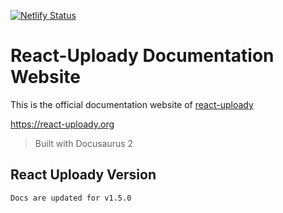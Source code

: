 [![Netlify Status](https://api.netlify.com/api/v1/badges/22e2f0d8-93e2-4889-b9fc-17c9302675c9/deploy-status)](https://app.netlify.com/sites/react-uploady/deploys)

# React-Uploady Documentation Website

This is the official documentation website of [react-uploady](https://github.com/rpldy/react-uploady)

https://react-uploady.org

> Built with Docusaurus 2

## React Uploady Version

    Docs are updated for v1.5.0
